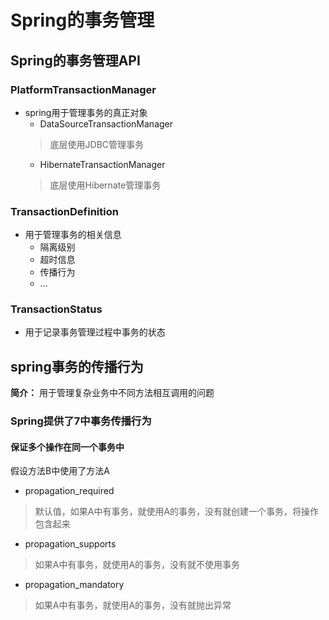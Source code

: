 # Spring的事务管理
## Spring的事务管理API

### PlatformTransactionManager
+ spring用于管理事务的真正对象
   + DataSourceTransactionManager
   > 底层使用JDBC管理事务
   + HibernateTransactionManager
   > 底层使用Hibernate管理事务
   
### TransactionDefinition
+ 用于管理事务的相关信息
   + 隔离级别
   + 超时信息
   + 传播行为
   + ...
   
### TransactionStatus
+ 用于记录事务管理过程中事务的状态

## spring事务的传播行为
**简介：** 用于管理复杂业务中不同方法相互调用的问题
### Spring提供了7中事务传播行为
#### 保证多个操作在同一个事务中
假设方法B中使用了方法A
+ propagation_required
> 默认值，如果A中有事务，就使用A的事务，没有就创建一个事务，将操作包含起来
+ propagation_supports
> 如果A中有事务，就使用A的事务，没有就不使用事务
+ propagation_mandatory
> 如果A中有事务，就使用A的事务，没有就抛出异常